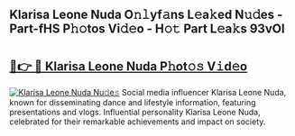 ## Klarisa Leone Nuda O𝚗𝚕yf𝚊ns L𝚎a𝚔ed N𝚞𝚍es - Part-fHS P𝚑𝚘tos Vi𝚍𝚎o - H𝚘𝚝 Part L𝚎a𝚔s 93vOI

# <h2><a href="http://kf324n8.oniu.top/?m=Klarisa+Leone+Nuda">🔗👉 🔴 Klarisa Leone Nuda P𝚑ot𝚘𝚜 V𝚒d𝚎o</a></h2>

[![Klarisa Leone Nuda Nu𝚍e𝚜](https://i.imgur.com/0qMVB7G.gif)](http://kf324n8.oniu.top/?m=Klarisa+Leone+Nuda)
Social media influencer Klarisa Leone Nuda, known for disseminating dance and lifestyle information, featuring presentations and vlogs. Influential personality Klarisa Leone Nuda, celebrated for their remarkable achievements and impact on society.  
